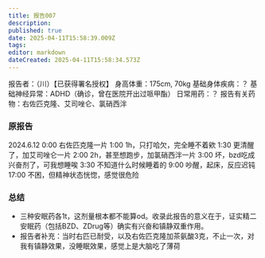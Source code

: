 ```yaml
---
title: 报告007
description: 
published: true
date: 2025-04-11T15:58:39.009Z
tags: 
editor: markdown
dateCreated: 2025-04-11T15:58:34.573Z
---
```


报告者：（川）【已获得署名授权】
身高体重：175cm, 70kg
基础身体疾病：？
基础神经异常：ADHD（确诊，曾在医院开出过哌甲酯）
日常用药：？
报告有关药物：右佐匹克隆、艾司唑仑、氯硝西泮

### 原报告
2024.6.12
0:00 右佐匹克隆一片
1:00 1h，只打哈欠，完全睡不着欸
1:30 更清醒了，加艾司唑仑一片
2:00 2h，甚至想跑步，加氯硝西泮一片
3:00 坏，bzd吃成兴奋剂了，可我想睡唉
3:30 不知道什么时候睡着的
9:00 吵醒，起床，反应迟钝
17:00 不困，但精神状态恍惚，感觉很危险

### 总结
- 三种安眠药各1t，这剂量根本都不能算od。收录此报告的意义在于，证实精二安眠药（包括BZD、ZDrug等）确实有兴奋和镇静双重作用。
- 报告者补充：当时右匹已耐受，以及右佐匹克隆加茶氨酸3克，不止一次，对我有镇静效果，没睡眠效果，感觉上是大脑吃了薄荷

